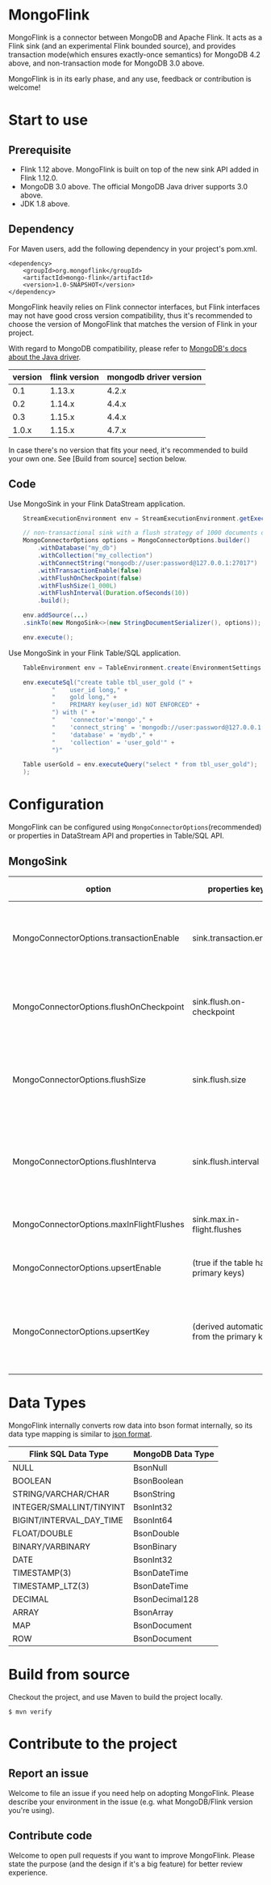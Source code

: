 # MongoFlink
MongoFlink is a connector between MongoDB and Apache Flink. It acts as a Flink sink (and an experimental Flink bounded
source), and provides transaction mode(which ensures exactly-once semantics) for MongoDB 4.2 above, and non-transaction
mode for MongoDB 3.0 above.

MongoFlink is in its early phase, and any use, feedback or contribution is welcome!

# Start to use
## Prerequisite

- Flink 1.12 above. MongoFlink is built on top of the new sink API added in Flink 1.12.0.
- MongoDB 3.0 above. The official MongoDB Java driver supports 3.0 above.
- JDK 1.8 above.

## Dependency

For Maven users, add the following dependency in your project's pom.xml.

```
<dependency>
	<groupId>org.mongoflink</groupId>
	<artifactId>mongo-flink</artifactId>
	<version>1.0-SNAPSHOT</version>
</dependency>
```

MongoFlink heavily relies on Flink connector interfaces, but Flink interfaces may not have good cross version
compatibility, thus it's recommended to choose the version of MongoFlink that matches the version of Flink
in your project.

With regard to MongoDB compatibility, please refer to [MongoDB's docs about the Java driver](https://www.mongodb.com/docs/drivers/java/sync/current/compatibility/).

| version | flink version | mongodb driver version |
|---------| ------------- |------------------------|
| 0.1     | 1.13.x | 4.2.x                  |
| 0.2     | 1.14.x | 4.4.x                  |
| 0.3     | 1.15.x | 4.4.x                  |
| 1.0.x   | 1.15.x | 4.7.x                  |

In case there's no version that fits your need, it's recommended to build your own one. See [Build from source]
section below.

## Code

Use MongoSink in your Flink DataStream application.

```java
	StreamExecutionEnvironment env = StreamExecutionEnvironment.getExecutionEnvironment();

	// non-transactional sink with a flush strategy of 1000 documents or 10 seconds
	MongoConnectorOptions options = MongoConnectorOptions.builder()
		.withDatabase("my_db")
		.withCollection("my_collection")
		.withConnectString("mongodb://user:password@127.0.0.1:27017")
		.withTransactionEnable(false)
		.withFlushOnCheckpoint(false)
		.withFlushSize(1_000L)
		.withFlushInterval(Duration.ofSeconds(10))
		.build();

	env.addSource(...)
	.sinkTo(new MongoSink<>(new StringDocumentSerializer(), options));

	env.execute();
```

Use MongoSink in your Flink Table/SQL application.

```java
	TableEnvironment env = TableEnvironment.create(EnvironmentSettings.inStreamingMode());

	env.executeSql("create table tbl_user_gold (" +
			"    user_id long," +
			"    gold long," +
			"    PRIMARY key(user_id) NOT ENFORCED" +
			") with (" +
			"    'connector'='mongo'," +
			"    'connect_string' = 'mongodb://user:password@127.0.0.1:27017'," +
			"    'database' = 'mydb'," +
			"    'collection' = 'user_gold'" +
			")"

	Table userGold = env.executeQuery("select * from tbl_user_gold");
	);
```

# Configuration

MongoFlink can be configured using `MongoConnectorOptions`(recommended) or properties in DataStream API and properties
in Table/SQL API.

## MongoSink

| option                                  | properties key                              | description                                                                                    | default value |
|-----------------------------------------|---------------------------------------------|------------------------------------------------------------------------------------------------|--------------|
| MongoConnectorOptions.transactionEnable | sink.transaction.enable                     | Whether to use transactions in MongoSink (requires MongoDB 4.2+).                              | false        |
| MongoConnectorOptions.flushOnCheckpoint | sink.flush.on-checkpoint                    | Whether to flush the buffered documents on checkpoint barriers.                                | false        |
| MongoConnectorOptions.flushSize         | sink.flush.size                             | Max buffered documents before flush. Only valid when `sink.flush.on-checkpoint` is `false`.    | 1000         |
| MongoConnectorOptions.flushInterva      | sink.flush.interval                         | Flush interval in milliseconds. Only valid when `sink.flush.on-checkpoint` is `false`.         | 30000        |
| MongoConnectorOptions.maxInFlightFlushes | sink.max.in-flight.flushes                  | Max in-flight flushes before blocking the writer.                                              | 5            |
| MongoConnectorOptions.upsertEnable | (true if the table has primary keys)        | Whether to write documents via upsert mode.                                                    | false        |
| MongoConnectorOptions.upsertKey | (derived automatically from the primary key) | The primary keys for upsert. Only valid in upsert mode. Keys are in csv format for properties. | []           |

# Data Types

MongoFlink internally converts row data into bson format internally, so its data type mapping is
similar to [json format](https://nightlies.apache.org/flink/flink-docs-stable/docs/connectors/table/formats/json/#data-type-mapping).

| Flink SQL Data Type      | MongoDB Data Type |
|--------------------------|-----------------|
| NULL                     | BsonNull        |
| BOOLEAN                  | BsonBoolean     |
| STRING/VARCHAR/CHAR      | BsonString      |
| INTEGER/SMALLINT/TINYINT | BsonInt32       |
| BIGINT/INTERVAL_DAY_TIME | BsonInt64       |
| FLOAT/DOUBLE             | BsonDouble      |
| BINARY/VARBINARY         | BsonBinary      |
| DATE                     | BsonInt32       |
| TIMESTAMP(3)             | BsonDateTime    |
| TIMESTAMP_LTZ(3)         | BsonDateTime    |
| DECIMAL                  | BsonDecimal128  |
| ARRAY                    | BsonArray       |
| MAP                      | BsonDocument    |
| ROW                      | BsonDocument    |

# Build from source

Checkout the project, and use Maven to build the project locally.

```
$ mvn verify
```

# Contribute to the project

## Report an issue
Welcome to file an issue if you need help on adopting MongoFlink. Please describe your environment in the issue
(e.g. what MongoDB/Flink version you're using).

## Contribute code
Welcome to open pull requests if you want to improve MongoFlink. Please state the purpose (and the design if it's a big
feature) for better review experience.
